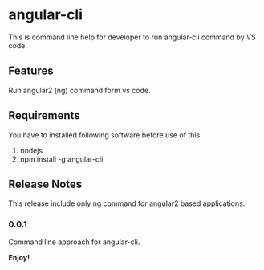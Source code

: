 # angular-cli

This is command line help for developer to run angular-cli command by VS code.

## Features

Run angular2 (ng) command form vs code.

## Requirements

You have to installed following software before use of this.
1. nodejs
2. npm install -g angular-cli

## Release Notes

This release include only ng command for angular2 based applications.

### 0.0.1

Command line approach for angular-cli.

**Enjoy!**